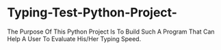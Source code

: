 # Typing-Test-Python-Project-
The Purpose Of This Python Project Is To Build Such A Program That Can Help A User To Evaluate His/Her Typing Speed.
